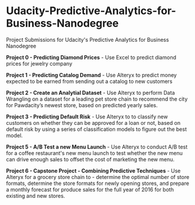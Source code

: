 # Udacity-Predictive-Analytics-for-Business-Nanodegree
Project Submissions for Udacity's Predictive Analytics for Business Nanodegree

**Project 0 - Predicting Diamond Prices** - Use Excel to predict diamond prices for jewelry company

**Project 1 - Predicting Catalog Demand** - Use Alteryx to predict money expected to be earned from sending out a catalog to new customers

**Project 2 - Create an Analytial Dataset** - Use Alteryx to perform Data Wrangling on a dataset for a leading pet store chain to recommend the city for Pawdacity’s newest store, based on predicted yearly sales.

**Project 3 - Predicting Default Risk** - Use Alteryx to to classify new customers on whether they can be approved for a loan or not, based on default risk by using a series of classification models to figure out the best model.

**Project 5 - A/B Test a new Menu Launch** -  Use Alteryx to conduct A/B test for a coffee restaurant's new menu launch to test whether the new menu can drive enough sales to offset the cost of marketing the new menu. 

**Project 6 - Capstone Project - Combining Predictive Techniques** - Use Alteryx for a grocery store chain to - determine the optimal number of store formats, determine the store formats for newly opening stores, and prepare a monthly forecast for produce sales for the full year of 2016 for both existing and new stores. 
